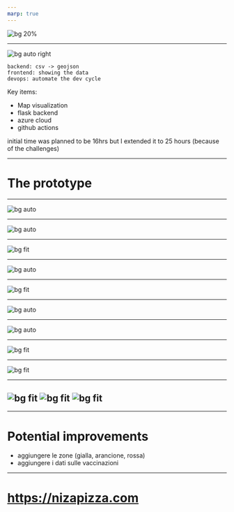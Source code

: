 ```yaml
---
marp: true
---
```



![bg 20%](./diagrams/logo.png)


---

![bg auto right](./diagrams/workmgmt.png)
```
backend: csv -> geojson
frontend: showing the data
devops: automate the dev cycle
```

Key items:
 - Map visualization 
 - flask backend
 - azure cloud 
 - github actions

initial time was planned to be 16hrs but I extended it to 25 hours (because of the challenges)

---

# The prototype

---


![bg auto](./diagrams/mobile.png)

---


![bg auto](./diagrams/desktop.png)

---


![bg fit](./diagrams/kanban.png)



---

![bg auto](./diagrams/backend.png)

---

![bg fit](./diagrams/components.png)

---

![bg auto](./diagrams/devops.png)

---

![bg auto](./diagrams/program_flow.png)

---
![bg fit](./diagrams/current_state.png)


---

![bg fit](./diagrams/graph_desktop1.png)

---
![bg fit](./diagrams/iphone1.png)
![bg fit](./diagrams/iphone2.png)
![bg fit](./diagrams/iphone3.png)
---


---

# Potential improvements
- aggiungere le zone (gialla, arancione, rossa)
- aggiungere i dati sulle vaccinazioni



---

# https://nizapizza.com